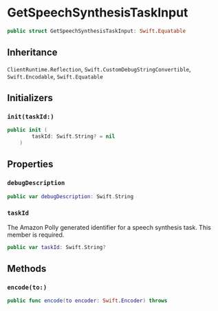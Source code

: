 # GetSpeechSynthesisTaskInput

``` swift
public struct GetSpeechSynthesisTaskInput: Swift.Equatable 
```

## Inheritance

`ClientRuntime.Reflection`, `Swift.CustomDebugStringConvertible`, `Swift.Encodable`, `Swift.Equatable`

## Initializers

### `init(taskId:)`

``` swift
public init (
        taskId: Swift.String? = nil
    )
```

## Properties

### `debugDescription`

``` swift
public var debugDescription: Swift.String 
```

### `taskId`

The Amazon Polly generated identifier for a speech synthesis task.
This member is required.

``` swift
public var taskId: Swift.String?
```

## Methods

### `encode(to:)`

``` swift
public func encode(to encoder: Swift.Encoder) throws 
```
